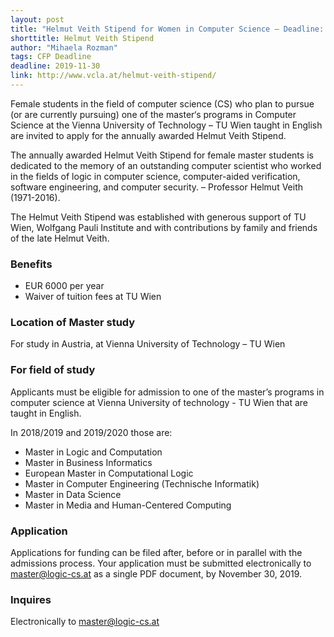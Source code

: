 ```yaml
---
layout: post
title: "Helmut Veith Stipend for Women in Computer Science – Deadline: November 30, 2019"
shorttitle: Helmut Veith Stipend
author: "Mihaela Rozman"
tags: CFP Deadline
deadline: 2019-11-30
link: http://www.vcla.at/helmut-veith-stipend/
---
```


Female students in the field of computer science (CS) who plan to pursue (or are currently pursuing) one of the master‘s programs in Computer Science at the Vienna University of Technology – TU Wien taught in English are invited to apply for the annually awarded Helmut Veith Stipend.

The annually awarded Helmut Veith Stipend for female master students is dedicated to the memory of an outstanding computer scientist who worked in the fields of logic in computer science, computer-aided verification, software engineering, and computer security. – Professor Helmut Veith (1971-2016).

The Helmut Veith Stipend was established with generous support of TU Wien, Wolfgang Pauli Institute and with contributions by family and friends of the late Helmut Veith.

### Benefits

- EUR 6000 per year
- Waiver of tuition fees at TU Wien

### Location of Master study
For study in Austria, at Vienna University of Technology – TU Wien

### For field of study
Applicants must be eligible for admission to one of the master’s programs in computer science at Vienna University of technology - TU Wien that are taught in English.

In 2018/2019 and 2019/2020 those are:

+ Master in Logic and Computation
+ Master in Business Informatics
+ European Master in Computational Logic
+ Master in Computer Engineering (Technische Informatik)
+ Master in Data Science
+ Master in Media and Human-Centered Computing

### Application
Applications for funding can be filed after, before or in parallel with the admissions process. Your application must be submitted electronically to master@logic-cs.at as a single PDF document, by November 30, 2019.

### Inquires

Electronically to master@logic-cs.at

